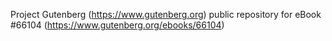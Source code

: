 Project Gutenberg (https://www.gutenberg.org) public repository for eBook #66104 (https://www.gutenberg.org/ebooks/66104)
